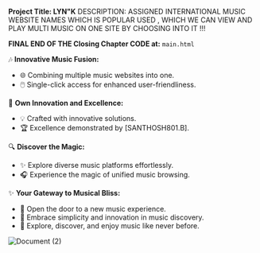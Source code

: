**Project Title: LYN"K**
DESCRIPTION: ASSIGNED INTERNATIONAL MUSIC WEBSITE NAMES WHICH IS POPULAR USED , WHICH WE CAN VIEW AND PLAY MULTI MUSIC ON ONE SITE BY CHOOSING INTO IT !!!

**FINAL END OF THE Closing Chapter CODE at:** `main.html`

🎶 **Innovative Music Fusion:**  
   - 🌐 Combining multiple music websites into one.
   - 🖱️ Single-click access for enhanced user-friendliness.

🚀 **Own Innovation and Excellence:**  
   - 💡 Crafted with innovative solutions.
   - 🏆 Excellence demonstrated by [SANTHOSH801.B].

🔍 **Discover the Magic:**  
   - ✨ Explore diverse music platforms effortlessly.
   - 🎧 Experience the magic of unified music browsing.

✨ **Your Gateway to Musical Bliss:**  
   - 🚪 Open the door to a new music experience.
   - 🎉 Embrace simplicity and innovation in music discovery.
   - 🌈 Explore, discover, and enjoy music like never before.



![Document (2)](https://github.com/santhosh801/MULTI-MUSIC-WEBSITE/assets/146916164/7e0d02b7-2e9f-414a-8722-2fae0aee72d9)
